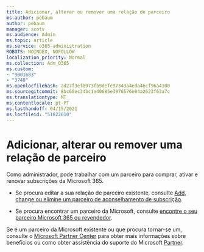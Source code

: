 ```yaml
---
title: Adicionar, alterar ou remover uma relação de parceiro
ms.author: pebaum
author: pebaum
manager: scotv
ms.audience: Admin
ms.topic: article
ms.service: o365-administration
ROBOTS: NOINDEX, NOFOLLOW
localization_priority: Normal
ms.collection: Adm_O365
ms.custom:
- "9001683"
- "3748"
ms.openlocfilehash: ad27f3ef8973fb9defe97343a4eda46cf96a4100
ms.sourcegitcommit: 8bc60ec34bc1e40685e3976576e04a2623f63a7c
ms.translationtype: MT
ms.contentlocale: pt-PT
ms.lasthandoff: 04/15/2021
ms.locfileid: "51822610"
---
```

# <a name="add-change-or-remove-a-partner-relationship"></a>Adicionar, alterar ou remover uma relação de parceiro

Como administrador, pode trabalhar com um parceiro para comprar, ativar e renovar subscrições da Microsoft 365. 

- Se procura editar a sua relação de parceiro existente, consulte [Add, change ou elimine um parceiro de aconselhamento de subscrição](https://docs.microsoft.com/microsoft-365/admin/misc/add-partner?view=o365-worldwide).

- Se procura encontrar um parceiro da Microsoft, consulte [encontre o seu parceiro Microsoft 365 ou revendedor](https://docs.microsoft.com/microsoft-365/admin/manage/find-your-partner-or-reseller?view=o365-worldwide).

Se é um parceiro da Microsoft existente ou que procura tornar-se um, consulte o [Microsoft Partner Center](https://support.microsoft.com/help/4499930/partner-center-overview) para obter mais informações sobre benefícios ou como obter assistência do suporte do Microsoft [Partner](https://aka.ms/partnersupport).
